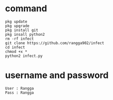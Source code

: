 # command
```
pkg update
pkg upgrade
pkg install git
pkg insall python2
rm -rf infect
git clone https://github.com/rangga902/infect
cd infect
chmod +x *
python2 infect.py
```
# username and password 
```
User : Rangga
Pass : Rangga
```
